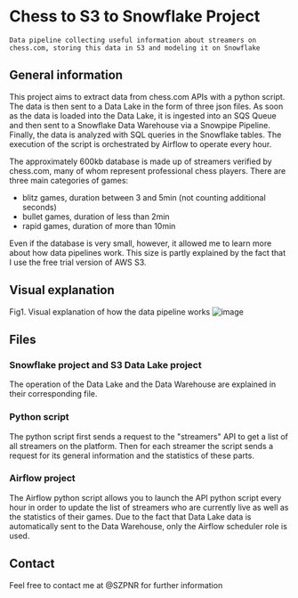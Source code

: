 # Chess to S3 to Snowflake Project

`Data pipeline collecting useful information about streamers on chess.com, storing this data in S3 and modeling it on Snowflake`


## General information

This project aims to extract data from chess.com APIs with a python script.
The data is then sent to a Data Lake in the form of three json files. As soon as the data is loaded into the Data Lake, it is ingested into an SQS Queue and then sent to a Snowflake Data Warehouse via a Snowpipe Pipeline. Finally, the data is analyzed with SQL queries in the Snowflake tables. The execution of the script is orchestrated by Airflow to operate every hour.

The approximately 600kb database is made up of streamers verified by chess.com, many of whom represent professional chess players. There are three main categories of games:
- blitz games, duration between 3 and 5min (not counting additional seconds)
- bullet games, duration of less than 2min
- rapid games, duration of more than 10min

Even if the database is very small, however, it allowed me to learn more about how data pipelines work.
This size is partly explained by the fact that I use the free trial version of AWS S3.

## Visual explanation

Fig1. Visual explanation of how the data pipeline works
![image](https://user-images.githubusercontent.com/94069984/164280584-9c8d7f87-c38f-4497-b3bc-ad6495e57f0b.png)

## Files

### Snowflake project and S3 Data Lake project

The operation of the Data Lake and the Data Warehouse are explained in their corresponding file.

### Python script 

The python script first sends a request to the "streamers" API to get a list of all streamers on the platform. Then for each streamer the script sends a request for its general information and the statistics of these parts.

### Airflow project

The Airflow python script allows you to launch the API python script every hour in order to update the list of streamers who are currently live as well as the statistics of their games. Due to the fact that Data Lake data is automatically sent to the Data Warehouse, only the Airflow scheduler role is used.

## Contact

Feel free to contact me at @SZPNR for further information
